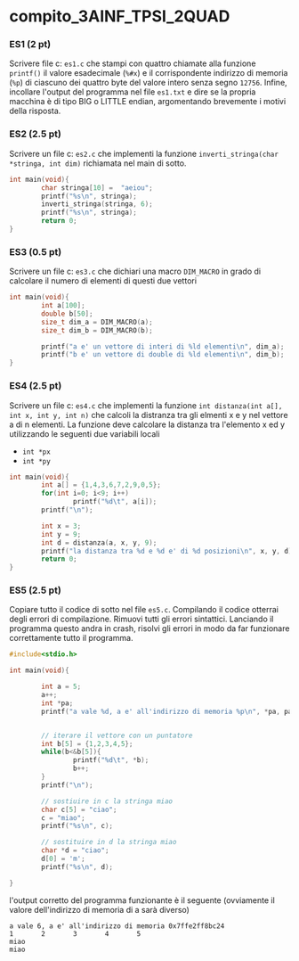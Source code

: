 # compito_3AINF_TPSI_2QUAD

### ES1 (2 pt)

Scrivere file c: `es1.c` che stampi con quattro chiamate alla funzione `printf()` il valore esadecimale (`%#x`) e il corrispondente indirizzo di memoria (`%p`) di ciascuno dei quattro byte del valore intero senza segno `12756`. Infine, incollare l'output del programma nel file `es1.txt` e dire se la propria macchina è di tipo BIG o LITTLE endian, argomentando brevemente i motivi della risposta.

### ES2 (2.5 pt)

Scrivere un file c: `es2.c` che implementi la funzione `inverti_stringa(char *stringa, int dim)` richiamata nel main di sotto.  

```c
int main(void){
        char stringa[10] =  "aeiou";
        printf("%s\n", stringa);
        inverti_stringa(stringa, 6);
        printf("%s\n", stringa);
        return 0;
}
```

### ES3 (0.5 pt)

Scrivere un file c: `es3.c` che dichiari una macro `DIM_MACRO` in grado di calcolare il numero di elementi di questi due vettori

```c
int main(void){
        int a[100];
        double b[50];
        size_t dim_a = DIM_MACRO(a);
        size_t dim_b = DIM_MACRO(b);

        printf("a e' un vettore di interi di %ld elementi\n", dim_a);
        printf("b e' un vettore di double di %ld elementi\n", dim_b);
}
```

### ES4 (2.5 pt)

Scrivere un file c: `es4.c` che implementi la funzione `int distanza(int a[], int x, int y, int n)` che calcoli la distranza tra gli elmenti x e y nel vettore a di n elementi. La funzione deve calcolare la distanza tra l'elemento x ed y utilizzando le seguenti due variabili locali

* `int *px`
* `int *py`

```c
int main(void){
        int a[] = {1,4,3,6,7,2,9,0,5};
        for(int i=0; i<9; i++)
                printf("%d\t", a[i]);
        printf("\n");

        int x = 3;
        int y = 9;
        int d = distanza(a, x, y, 9);
        printf("la distanza tra %d e %d e' di %d posizioni\n", x, y, d);
        return 0;
}
```

### ES5 (2.5 pt)

Copiare tutto il codice di sotto nel file `es5.c`. Compilando il codice otterrai degli errori di compilazione. Rimuovi tutti gli errori sintattici. Lanciando il programma questo andra in crash, risolvi gli errori in modo da far funzionare correttamente tutto il programma.

```c
#include<stdio.h>

int main(void){

        int a = 5;
        a++;
        int *pa;
        printf("a vale %d, a e' all'indirizzo di memoria %p\n", *pa, pa);


        // iterare il vettore con un puntatore
        int b[5] = {1,2,3,4,5};
        while(b<&b[5]){
                printf("%d\t", *b);
                b++;
        }
        printf("\n");

        // sostiuire in c la stringa miao
        char c[5] = "ciao";
        c = "miao";
        printf("%s\n", c);

        // sostituire in d la stringa miao
        char *d = "ciao";
        d[0] = 'm';
        printf("%s\n", d);

}
```

l'output corretto del programma funzionante è il seguente (ovviamente il valore dell'indirizzo di memoria di a sarà diverso)

```
a vale 6, a e' all'indirizzo di memoria 0x7ffe2ff8bc24
1       2       3       4       5
miao
miao
```
